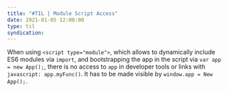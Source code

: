 ```yaml
---
title: "#TIL | Module Script Access"
date: 2021-01-05 12:00:00
type: til
syndication: 
---
```


When using `<script type="module">`, which allows to dynamically include ES6 modules via `import`, and bootstrapping the app in the script via `var app = new App();`, there is no access to `app` in developer tools or links with `javascript: app.myFunc()`. It has to be made visible by `window.app = New App();`.
